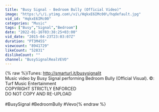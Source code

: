 ```yaml
---
title: "Busy Signal - Bedroom Bully (Official Video)"
image: "https:\/\/i.ytimg.com\/vi\/HqkxE6IMc00\/hqdefault.jpg"
vid_id: "HqkxE6IMc00"
categories: "Music"
tags: ["Busy","Signal","Bedroom"]
date: "2022-01-16T03:38:25+03:00"
vid_date: "2015-04-23T23:03:07Z"
duration: "PT3M45S"
viewcount: "8941729"
likeCount: "52831"
dislikeCount: ""
channel: "BusySignalRealVEVO"
---
```

{% raw %}iTunes: <a rel="nofollow" target="blank" href="http://smarturl.it/busysignalit">http://smarturl.it/busysignalit</a><br />Music video by Busy Signal performing Bedroom Bully (Official Visual). ©: Turf Music Entertainment<br />COPYRIGHT STRICTLY ENFORCED<br />DO NOT COPY AND RE-UPLOAD<br /><br />#BusySignal #BedroomBully #Vevo{% endraw %}
